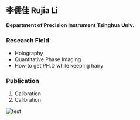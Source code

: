 ## **李儒佳 Rujia Li**
**Department of Precision Instrument**
**Tsinghua Univ.**

### Research Field
* Holography
* Quantitative Phase Imaging
* How to get PH.D while keeping hairy

### Publication
1. Calibration 
2. Calibration

![test](https://github.com/Holyholo/holyholo.github.io/blob/master/47108D5E-5DF1-4EB3-BFD5-E1E928F625E7.jpeg)


